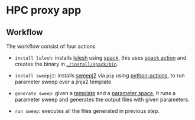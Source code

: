 # HPC proxy app

## Workflow
The workflow consist of four actions

* `install lulesh`: installs [lulesh](https://spack.readthedocs.io/en/latest/package_list.html#lulesh) using [spack](https://spack.io/), this uses [spack action](https://github.com/popperized/spack) and creates the binary in [`./install/spack/bin`](install/spack/bin).

* `install sweepj2`: installs [sweepj2](https://github.com/ivotron/sweepj2) via `pip` using [python-actions](https://github.com/jefftriplett/python-actions),   to run parameter sweep over a jinja2 template.

* `generate sweep`: given a [template](./sweep/script) and a [parameter space](./sweep/space.yml), it runs a parameter sweep and generates the output files with given parameters.

* `run sweep`: executes all the files generated in previous step.